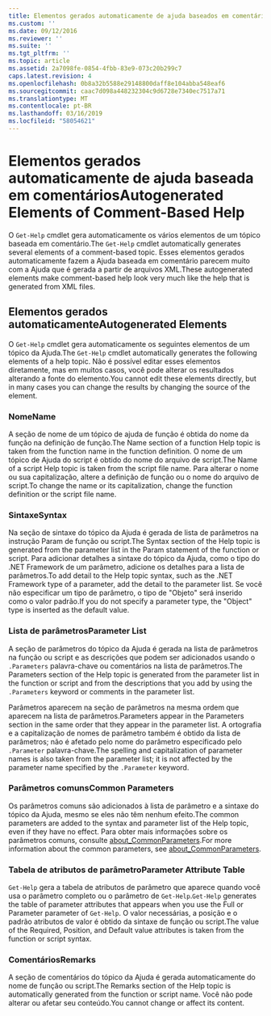 ```yaml
---
title: Elementos gerados automaticamente de ajuda baseados em comentário | Microsoft Docs
ms.custom: ''
ms.date: 09/12/2016
ms.reviewer: ''
ms.suite: ''
ms.tgt_pltfrm: ''
ms.topic: article
ms.assetid: 2a7098fe-0854-4fbb-83e9-073c20b299c7
caps.latest.revision: 4
ms.openlocfilehash: 0b8a32b5588e29148800daff8e104abba548eaf6
ms.sourcegitcommit: caac7d098a448232304c9d6728e7340ec7517a71
ms.translationtype: MT
ms.contentlocale: pt-BR
ms.lasthandoff: 03/16/2019
ms.locfileid: "58054621"
---
```

# <a name="autogenerated-elements-of-comment-based-help"></a><span data-ttu-id="72e28-102">Elementos gerados automaticamente de ajuda baseada em comentários</span><span class="sxs-lookup"><span data-stu-id="72e28-102">Autogenerated Elements of Comment-Based Help</span></span>

<span data-ttu-id="72e28-103">O `Get-Help` cmdlet gera automaticamente os vários elementos de um tópico baseada em comentário.</span><span class="sxs-lookup"><span data-stu-id="72e28-103">The `Get-Help` cmdlet automatically generates several elements of a comment-based topic.</span></span> <span data-ttu-id="72e28-104">Esses elementos gerados automaticamente fazem a Ajuda baseada em comentário parecem muito com a Ajuda que é gerada a partir de arquivos XML.</span><span class="sxs-lookup"><span data-stu-id="72e28-104">These autogenerated elements make comment-based help look very much like the help that is generated from XML files.</span></span>

## <a name="autogenerated-elements"></a><span data-ttu-id="72e28-105">Elementos gerados automaticamente</span><span class="sxs-lookup"><span data-stu-id="72e28-105">Autogenerated Elements</span></span>

<span data-ttu-id="72e28-106">O `Get-Help` cmdlet gera automaticamente os seguintes elementos de um tópico da Ajuda.</span><span class="sxs-lookup"><span data-stu-id="72e28-106">The `Get-Help` cmdlet automatically generates the following elements of a help topic.</span></span> <span data-ttu-id="72e28-107">Não é possível editar esses elementos diretamente, mas em muitos casos, você pode alterar os resultados alterando a fonte do elemento.</span><span class="sxs-lookup"><span data-stu-id="72e28-107">You cannot edit these elements directly, but in many cases you can change the results by changing the source of the element.</span></span>

### <a name="name"></a><span data-ttu-id="72e28-108">Nome</span><span class="sxs-lookup"><span data-stu-id="72e28-108">Name</span></span>

<span data-ttu-id="72e28-109">A seção de nome de um tópico de ajuda de função é obtida do nome da função na definição de função.</span><span class="sxs-lookup"><span data-stu-id="72e28-109">The Name section of a function Help topic is taken from the function name in the function definition.</span></span> <span data-ttu-id="72e28-110">O nome de um tópico de Ajuda do script é obtido do nome do arquivo de script.</span><span class="sxs-lookup"><span data-stu-id="72e28-110">The Name of a script Help topic is taken from the script file name.</span></span> <span data-ttu-id="72e28-111">Para alterar o nome ou sua capitalização, altere a definição de função ou o nome do arquivo de script.</span><span class="sxs-lookup"><span data-stu-id="72e28-111">To change the name or its capitalization, change the function definition or the script file name.</span></span>

### <a name="syntax"></a><span data-ttu-id="72e28-112">Sintaxe</span><span class="sxs-lookup"><span data-stu-id="72e28-112">Syntax</span></span>

<span data-ttu-id="72e28-113">Na seção de sintaxe do tópico da Ajuda é gerada de lista de parâmetros na instrução Param de função ou script.</span><span class="sxs-lookup"><span data-stu-id="72e28-113">The Syntax section of the Help topic is generated from the parameter list in the Param statement of the function or script.</span></span> <span data-ttu-id="72e28-114">Para adicionar detalhes a sintaxe do tópico da Ajuda, como o tipo do .NET Framework de um parâmetro, adicione os detalhes para a lista de parâmetros.</span><span class="sxs-lookup"><span data-stu-id="72e28-114">To add detail to the Help topic syntax, such as the .NET Framework type of a parameter, add the detail to the parameter list.</span></span> <span data-ttu-id="72e28-115">Se você não especificar um tipo de parâmetro, o tipo de "Objeto" será inserido como o valor padrão.</span><span class="sxs-lookup"><span data-stu-id="72e28-115">If you do not specify a parameter type, the "Object" type is inserted as the default value.</span></span>

### <a name="parameter-list"></a><span data-ttu-id="72e28-116">Lista de parâmetros</span><span class="sxs-lookup"><span data-stu-id="72e28-116">Parameter List</span></span>

<span data-ttu-id="72e28-117">A seção de parâmetros do tópico da Ajuda é gerada na lista de parâmetros na função ou script e as descrições que podem ser adicionados usando o `.Parameters` palavra-chave ou comentários na lista de parâmetros.</span><span class="sxs-lookup"><span data-stu-id="72e28-117">The Parameters section of the Help topic is generated from the parameter list in the function or script and from the descriptions that you add by using the `.Parameters` keyword or comments in the parameter list.</span></span>

<span data-ttu-id="72e28-118">Parâmetros aparecem na seção de parâmetros na mesma ordem que aparecem na lista de parâmetros.</span><span class="sxs-lookup"><span data-stu-id="72e28-118">Parameters appear in the Parameters section in the same order that they appear in the parameter list.</span></span> <span data-ttu-id="72e28-119">A ortografia e a capitalização de nomes de parâmetro também é obtido da lista de parâmetros; não é afetado pelo nome do parâmetro especificado pelo `.Parameter` palavra-chave.</span><span class="sxs-lookup"><span data-stu-id="72e28-119">The spelling and capitalization of parameter names is also taken from the parameter list; it is not affected by the parameter name specified by the `.Parameter` keyword.</span></span>

### <a name="common-parameters"></a><span data-ttu-id="72e28-120">Parâmetros comuns</span><span class="sxs-lookup"><span data-stu-id="72e28-120">Common Parameters</span></span>

<span data-ttu-id="72e28-121">Os parâmetros comuns são adicionados à lista de parâmetro e a sintaxe do tópico da Ajuda, mesmo se eles não têm nenhum efeito.</span><span class="sxs-lookup"><span data-stu-id="72e28-121">The common parameters are added to the syntax and parameter list of the Help topic, even if they have no effect.</span></span> <span data-ttu-id="72e28-122">Para obter mais informações sobre os parâmetros comuns, consulte [about_CommonParameters](/powershell/module/microsoft.powershell.core/about/about_commonparameters).</span><span class="sxs-lookup"><span data-stu-id="72e28-122">For more information about the common parameters, see [about_CommonParameters](/powershell/module/microsoft.powershell.core/about/about_commonparameters).</span></span>

### <a name="parameter-attribute-table"></a><span data-ttu-id="72e28-123">Tabela de atributos de parâmetro</span><span class="sxs-lookup"><span data-stu-id="72e28-123">Parameter Attribute Table</span></span>

<span data-ttu-id="72e28-124">`Get-Help` gera a tabela de atributos de parâmetro que aparece quando você usa o parâmetro completo ou o parâmetro de `Get-Help`.</span><span class="sxs-lookup"><span data-stu-id="72e28-124">`Get-Help` generates the table of parameter attributes that appears when you use the Full or Parameter parameter of `Get-Help`.</span></span> <span data-ttu-id="72e28-125">O valor necessárias, a posição e o padrão atributos de valor é obtido da sintaxe de função ou script.</span><span class="sxs-lookup"><span data-stu-id="72e28-125">The value of the Required, Position, and Default value attributes is taken from the function or script syntax.</span></span>

### <a name="remarks"></a><span data-ttu-id="72e28-126">Comentários</span><span class="sxs-lookup"><span data-stu-id="72e28-126">Remarks</span></span>

<span data-ttu-id="72e28-127">A seção de comentários do tópico da Ajuda é gerada automaticamente do nome de função ou script.</span><span class="sxs-lookup"><span data-stu-id="72e28-127">The Remarks section of the Help topic is automatically generated from the function or script name.</span></span> <span data-ttu-id="72e28-128">Você não pode alterar ou afetar seu conteúdo.</span><span class="sxs-lookup"><span data-stu-id="72e28-128">You cannot change or affect its content.</span></span>
